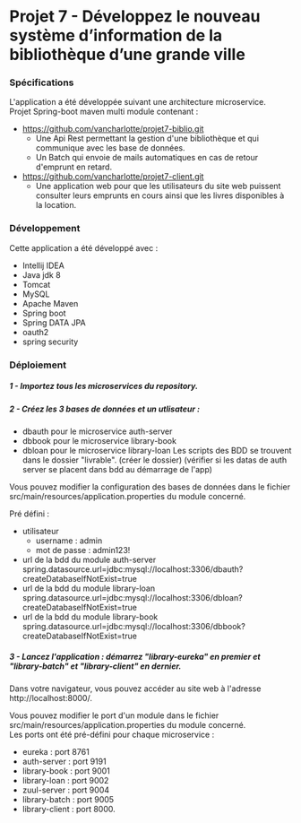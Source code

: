 # Projet 7 - Développez le nouveau système d’information de la bibliothèque d’une grande ville

### Spécifications
L'application a été développée suivant une architecture microservice.   
Projet Spring-boot maven multi module contenant :
* https://github.com/vancharlotte/projet7-biblio.git
    * Une Api Rest permettant la gestion d'une bibliothèque et qui communique avec les base de données. 
    * Un Batch qui envoie de mails automatiques en cas de retour d'emprunt en retard.
* https://github.com/vancharlotte/projet7-client.git
    * Une application web pour que les utilisateurs du site web puissent consulter leurs emprunts en cours ainsi que les livres disponibles à la location. 

### Développement

Cette application a été développé avec :
- Intellij IDEA
- Java jdk 8
- Tomcat 
- MySQL 
- Apache Maven 
- Spring boot
- Spring DATA JPA
- oauth2
- spring security


### Déploiement
##### 1 - Importez tous les microservices du repository.

##### 2 - Créez les 3 bases de données et un utlisateur : 
- dbauth pour le microservice auth-server
- dbbook pour le microservice library-book
- dbloan pour le microservice library-loan
Les scripts des BDD se trouvent dans le dossier "livrable".
 (créer le dossier)
 (vérifier si les datas de auth server se placent dans bdd au démarrage de l'app)

Vous pouvez modifier la configuration des bases de données dans le fichier src/main/resources/application.properties
du module concerné.

Pré défini : 
- utilisateur 
	- username : admin
	- mot de passe : admin123!
- url de la bdd du module auth-server  
spring.datasource.url=jdbc:mysql://localhost:3306/dbauth?createDatabaseIfNotExist=true
- url de la bdd du module library-loan  
spring.datasource.url=jdbc:mysql://localhost:3306/dbloan?createDatabaseIfNotExist=true
- url de la bdd du module library-book  
spring.datasource.url=jdbc:mysql://localhost:3306/dbbook?createDatabaseIfNotExist=true


##### 3 - Lancez l'application : démarrez "library-eureka" en premier et "library-batch" et "library-client" en dernier.

Dans votre navigateur, vous pouvez accéder au site web à l'adresse http://localhost:8000/. 

Vous pouvez modifier le port d'un module dans le fichier src/main/resources/application.properties du module concerné.   
Les ports ont été pré-défini pour chaque microservice : 
- eureka : port 8761
- auth-server : port 9191
- library-book : port 9001
- library-loan : port 9002
- zuul-server : port 9004
- library-batch : port 9005
- library-client : port 8000.
